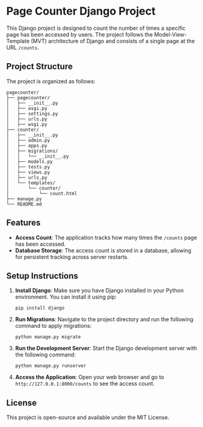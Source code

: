 # Page Counter Django Project

This Django project is designed to count the number of times a specific page has been accessed by users. The project follows the Model-View-Template (MVT) architecture of Django and consists of a single page at the URL `/counts`.

## Project Structure

The project is organized as follows:

```
pagecounter/
├── pagecounter/
│   ├── __init__.py
│   ├── asgi.py
│   ├── settings.py
│   ├── urls.py
│   ├── wsgi.py
├── counter/
│   ├── __init__.py
│   ├── admin.py
│   ├── apps.py
│   ├── migrations/
│   │   └── __init__.py
│   ├── models.py
│   ├── tests.py
│   ├── views.py
│   ├── urls.py
│   └── templates/
│       └── counter/
│           └── count.html
├── manage.py
└── README.md
```

## Features

- **Access Count**: The application tracks how many times the `/counts` page has been accessed.
- **Database Storage**: The access count is stored in a database, allowing for persistent tracking across server restarts.

## Setup Instructions

1. **Install Django**: Make sure you have Django installed in your Python environment. You can install it using pip:

   ```
   pip install django
   ```

2. **Run Migrations**: Navigate to the project directory and run the following command to apply migrations:

   ```
   python manage.py migrate
   ```

3. **Run the Development Server**: Start the Django development server with the following command:

   ```
   python manage.py runserver
   ```

4. **Access the Application**: Open your web browser and go to `http://127.0.0.1:8000/counts` to see the access count.

## License

This project is open-source and available under the MIT License.